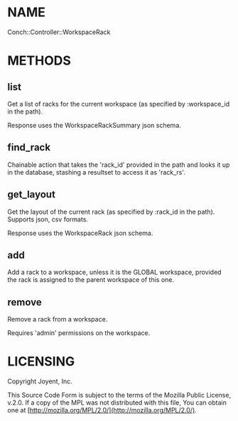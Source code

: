 # NAME

Conch::Controller::WorkspaceRack

# METHODS

## list

Get a list of racks for the current workspace (as specified by :workspace\_id in the path).

Response uses the WorkspaceRackSummary json schema.

## find\_rack

Chainable action that takes the 'rack\_id' provided in the path and looks it up in the
database, stashing a resultset to access it as 'rack\_rs'.

## get\_layout

Get the layout of the current rack (as specified by :rack\_id in the path).
Supports json, csv formats.

Response uses the WorkspaceRack json schema.

## add

Add a rack to a workspace, unless it is the GLOBAL workspace, provided the rack
is assigned to the parent workspace of this one.

## remove

Remove a rack from a workspace.

Requires 'admin' permissions on the workspace.

# LICENSING

Copyright Joyent, Inc.

This Source Code Form is subject to the terms of the Mozilla Public License,
v.2.0. If a copy of the MPL was not distributed with this file, You can obtain
one at [http://mozilla.org/MPL/2.0/](http://mozilla.org/MPL/2.0/).

